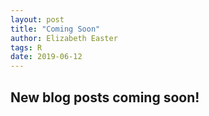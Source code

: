 ```yaml
---
layout: post
title: "Coming Soon"
author: Elizabeth Easter
tags: R
date: 2019-06-12
---
```



## New blog posts coming soon!
